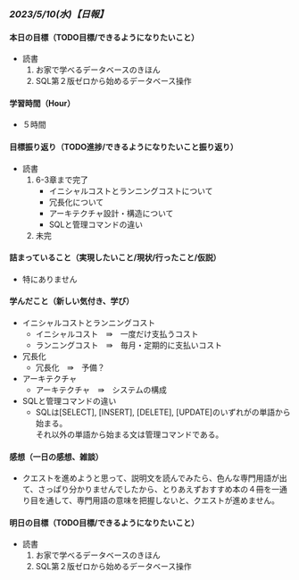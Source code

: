 ### *2023/5/10(水)【日報】*
  
#### 本日の目標（TODO目標/できるようになりたいこと）
  + 読書<br>
    1. お家で学べるデータベースのきほん<br>
    2. SQL第２版ゼロから始めるデータベース操作
#### 学習時間（Hour）
  + ５時間
#### 目標振り返り（TODO進捗/できるようになりたいこと振り返り）
  + 読書
    1. 6-3章まで完了<br>
        - イニシャルコストとランニングコストについて
        - 冗長化について
        - アーキテクチャ設計・構造について
        - SQLと管理コマンドの違い<br>
    2. 未完
#### 詰まっていること（実現したいこと/現状/行ったこと/仮説）
  + 特にありません
#### 学んだこと（新しい気付き、学び）
  + イニシャルコストとランニングコスト
    - イニシャルコスト　⇛　一度だけ支払うコスト
    - ランニングコスト　⇛　毎月・定期的に支払いコスト
  + 冗長化
    - 冗長化　⇛　予備？
  + アーキテクチャ
    - アーキテクチャ　⇛　システムの構成
  + SQLと管理コマンドの違い
    - SQLは[SELECT], [INSERT], [DELETE], [UPDATE]のいずれがの単語から始まる。<br>
      それ以外の単語から始まる文は管理コマンドである。
#### 感想（一日の感想、雑談）
  + クエストを進めようと思って、説明文を読んでみたら、色んな専門用語が出て、さっぱり分かりませんでしたから、とりあえずおすすめ本の４冊を一通り目を通して、専門用語の意味を把握しないと、クエストが進めません。
#### 明日の目標（TODO目標/できるようになりたいこと）
  + 読書
    1. お家で学べるデータベースのきほん
    2. SQL第２版ゼロから始めるデータベース操作